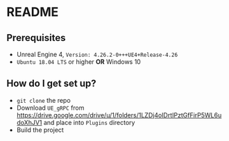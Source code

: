 # README #

## Prerequisites ##

* Unreal Engine 4, `Version: 4.26.2-0+++UE4+Release-4.26`
* `Ubuntu 18.04 LTS` or higher **OR** Windows 10

## How do I get set up? ##

* `git clone` the repo
* Download `UE_gRPC` from <https://drive.google.com/drive/u/1/folders/1LZDj4oIDrtIPztGfFirP5WL6udoXhJV1> and place into `Plugins` directory
* Build the project
